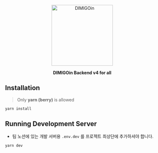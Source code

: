 <p align="center">
  <img src="https://raw.githubusercontent.com/dimigoin/.github/main/profile/dimigoinlogo.svg" width="200" alt="DIMIGOin" />
  <p align="center">
    <b>DIMIGOin Backend v4 for all</b>
  </p>
</p>

## Installation

> Only **yarn (berry)** is allowed

```bash
yarn install
```

## Running Development Server

- 팀 노션에 있는 개발 서버용 `.env.dev` 를 프로젝트 최상단에 추가하셔야 합니다.

```bash
yarn dev
```
